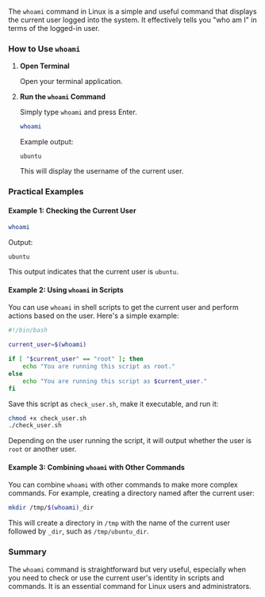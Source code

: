 The `whoami` command in Linux is a simple and useful command that displays the current user logged into the system. It effectively tells you "who am I" in terms of the logged-in user.

### How to Use `whoami`

1. **Open Terminal**

    Open your terminal application.

2. **Run the `whoami` Command**

    Simply type `whoami` and press Enter.

    ```bash
    whoami
    ```

    Example output:

    ```plaintext
    ubuntu
    ```

    This will display the username of the current user.

### Practical Examples

#### Example 1: Checking the Current User

```bash
whoami
```

Output:

```plaintext
ubuntu
```

This output indicates that the current user is `ubuntu`.

#### Example 2: Using `whoami` in Scripts

You can use `whoami` in shell scripts to get the current user and perform actions based on the user. Here's a simple example:

```bash
#!/bin/bash

current_user=$(whoami)

if [ "$current_user" == "root" ]; then
    echo "You are running this script as root."
else
    echo "You are running this script as $current_user."
fi
```

Save this script as `check_user.sh`, make it executable, and run it:

```bash
chmod +x check_user.sh
./check_user.sh
```

Depending on the user running the script, it will output whether the user is `root` or another user.

#### Example 3: Combining `whoami` with Other Commands

You can combine `whoami` with other commands to make more complex commands. For example, creating a directory named after the current user:

```bash
mkdir /tmp/$(whoami)_dir
```

This will create a directory in `/tmp` with the name of the current user followed by `_dir`, such as `/tmp/ubuntu_dir`.

### Summary

The `whoami` command is straightforward but very useful, especially when you need to check or use the current user's identity in scripts and commands. It is an essential command for Linux users and administrators.
